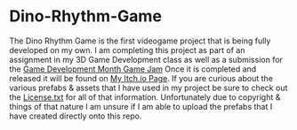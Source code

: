 # Dino-Rhythm-Game
The Dino Rhythm Game is the first videogame project that is being fully developed on my own. I am completing this project as part of an assignment in my 3D Game Development class as well as a submission for the [Game Development Month Game Jam](http://gamedevelopmonth.com/) Once it is completed and released it will be found on [My Itch.io Page](https://juniperistic.itch.io/).
If you are curious about the various prefabs & assets that I have used in my project be sure to check out the [License.txt](https://github.com/Juniperistic/Dino-Rhythm-Game/blob/15d2ac4b865f05b0164e028b22be9f2e65eadd08/__Scripts/License.txt) for all of that information. Unfortunately due to copyright & things of that nature I am unsure if I am able to upload the prefabs that I have created directly onto this repo.
